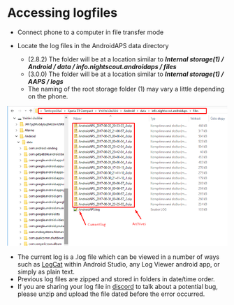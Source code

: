 # Accessing logfiles

* Connect phone to a computer in file transfer mode
* Locate the log files in the AndroidAPS data directory 

   * (2.8.2) The folder will be at a location similar to ***Internal storage(1) / Android / data / info.nightscout.androidaps / files***
   * (3.0.0) The folder will be at a location similar to ***Internal storage(1) / AAPS / logs***
   * The naming of the root storage folder (1) may vary a little depending on the phone.

![logs](../images/aapslog.png)

* The current log is a .log file which can be viewed in a number of ways such as [LogCat](https://developer.android.com/studio/debug/am-logcat.html) within Android Studio, any Log Viewer android app, or simply as plain text. 
* Previous log files are zipped and stored in folders in date/time order.  
* If you are sharing your log file in [discord](https://discord.gg/4fQUWHZ4Mw) to talk about a potential bug, please unzip and upload the file dated before the error occurred.
